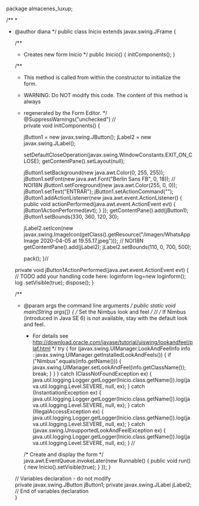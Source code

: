 package almacenes_luxup;

/**
 *
 * @author diana
 */
public class Inicio extends javax.swing.JFrame {

    /**
     * Creates new form Inicio
     */
    public Inicio() {
        initComponents();
    }

    /**
     * This method is called from within the constructor to initialize the form.
     * WARNING: Do NOT modify this code. The content of this method is always
     * regenerated by the Form Editor.
     */
    @SuppressWarnings("unchecked")
    // <editor-fold defaultstate="collapsed" desc="Generated Code">                          
    private void initComponents() {

        jButton1 = new javax.swing.JButton();
        jLabel2 = new javax.swing.JLabel();

        setDefaultCloseOperation(javax.swing.WindowConstants.EXIT_ON_CLOSE);
        getContentPane().setLayout(null);

        jButton1.setBackground(new java.awt.Color(0, 255, 255));
        jButton1.setFont(new java.awt.Font("Berlin Sans FB", 0, 18)); // NOI18N
        jButton1.setForeground(new java.awt.Color(255, 0, 0));
        jButton1.setText("ENTRAR");
        jButton1.setActionCommand("");
        jButton1.addActionListener(new java.awt.event.ActionListener() {
            public void actionPerformed(java.awt.event.ActionEvent evt) {
                jButton1ActionPerformed(evt);
            }
        });
        getContentPane().add(jButton1);
        jButton1.setBounds(330, 360, 120, 30);

        jLabel2.setIcon(new javax.swing.ImageIcon(getClass().getResource("/imagen/WhatsApp Image 2020-04-05 at 19.55.17.jpeg"))); // NOI18N
        getContentPane().add(jLabel2);
        jLabel2.setBounds(110, 0, 700, 500);

        pack();
    }// </editor-fold>                        

    private void jButton1ActionPerformed(java.awt.event.ActionEvent evt) {                                         
        // TODO add your handling code here:
        loginform log=new loginform();
        log .setVisible(true);
        dispose();
    }                                        

    /**
     * @param args the command line arguments
     */
    public static void main(String args[]) {
        /* Set the Nimbus look and feel */
        //<editor-fold defaultstate="collapsed" desc=" Look and feel setting code (optional) ">
        /* If Nimbus (introduced in Java SE 6) is not available, stay with the default look and feel.
         * For details see http://download.oracle.com/javase/tutorial/uiswing/lookandfeel/plaf.html 
         */
        try {
            for (javax.swing.UIManager.LookAndFeelInfo info : javax.swing.UIManager.getInstalledLookAndFeels()) {
                if ("Nimbus".equals(info.getName())) {
                    javax.swing.UIManager.setLookAndFeel(info.getClassName());
                    break;
                }
            }
        } catch (ClassNotFoundException ex) {
            java.util.logging.Logger.getLogger(Inicio.class.getName()).log(java.util.logging.Level.SEVERE, null, ex);
        } catch (InstantiationException ex) {
            java.util.logging.Logger.getLogger(Inicio.class.getName()).log(java.util.logging.Level.SEVERE, null, ex);
        } catch (IllegalAccessException ex) {
            java.util.logging.Logger.getLogger(Inicio.class.getName()).log(java.util.logging.Level.SEVERE, null, ex);
        } catch (javax.swing.UnsupportedLookAndFeelException ex) {
            java.util.logging.Logger.getLogger(Inicio.class.getName()).log(java.util.logging.Level.SEVERE, null, ex);
        }
        //</editor-fold>

        /* Create and display the form */
        java.awt.EventQueue.invokeLater(new Runnable() {
            public void run() {
                new Inicio().setVisible(true);
            }
        });
    }

    // Variables declaration - do not modify                     
    private javax.swing.JButton jButton1;
    private javax.swing.JLabel jLabel2;
    // End of variables declaration                   
}
